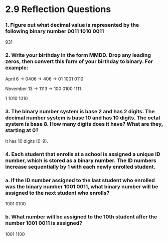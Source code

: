 # 2.9 Reflection Questions

### 1. Figure out what decimal value is represented by the following binary number 0011 1010 0011

931

### 2. Write your birthday in the form MMDD. Drop any leading zeros, then convert this form of your birthday to binary. For example:
April 6 → 0406 → 406 → 01 1001 0110

November 13 → 1113  → 100 0100 1111

1 1010 1010

### 3. The binary number system is base 2 and has 2 digits. The decimal number system is base 10 and has 10 digits. The octal system is base 8. How many digits does it have? What are they, starting at 0?

It has 10 digits (0-9).

### 4. Each student that enrolls at a school is assigned a unique ID number, which is stored as a binary number. The ID numbers increase sequentially by 1 with each newly enrolled student.

  ### a. If the ID number assigned to the last student who enrolled was the binary number 1001 0011, what binary number will be assigned to the next student who enrolls?

 1001 0100

  ### b. What number will be assigned to the 10th student after the number 1001 0011 is assigned?

  1001 1100

